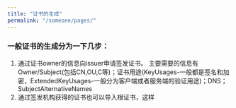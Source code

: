 ```yaml
---
title: "证书的生成"
permalink: "/someone/pages/"
---
```

### 一般证书的生成分为一下几步：
1. 通过证书owner的信息向issuer申请签发证书。
    主要需要的信息有 Owner/Subject(包括CN,OU,C等)；证书用途(KeyUsages-一般都是签名和加密，ExtendedKeyUsages-一般分为客户端或者服务端的验证用途)；DNS；SubjectAlternativeNames
2. 通过签发机构获得的证书也可以导入根证书，这样